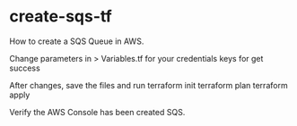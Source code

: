 # create-sqs-tf

How to create a SQS Queue in AWS.

Change parameters in > Variables.tf for your credentials keys for get success

After changes, save the files and run 
terraform init
terraform plan
terraform apply

Verify the AWS Console has been created SQS.
